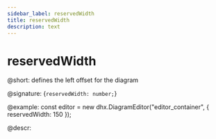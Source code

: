 ```yaml
---
sidebar_label: reservedWidth
title: reservedWidth
description: text
---
```


# reservedWidth

@short: defines the left offset for the diagram

@signature: {`reservedWidth: number;`}

@example:
const editor = new dhx.DiagramEditor("editor_container", {
    reservedWidth: 150
});

@descr:
